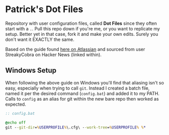 # Patrick's Dot Files

Repository with user configuration files, called **Dot Files** since they often start with a `.`. Pull this repo down if you're me, or you want to replicate my setup. Better yet in that case, fork it and make your own edits. Surely you don't want it EXACTLY the same.

Based on the guide found [here on Atlassian](https://www.atlassian.com/git/tutorials/dotfiles) and sourced from user StreakyCobra on Hacker News (linked within).

## Windows Setup

When following the above guide on Windows you'll find that aliasing isn't so easy, especially when trying to call `git`. Instead I created a batch file, named it per the desired command (`config.bat`) and added it to my PATH. Calls to `config` as an alias for git within the new bare repo then worked as expected.

```bat
:: config.bat

@echo off
git --git-dir=%USERPROFILE%\.cfg\ --work-tree=%USERPROFILE% %*
```
